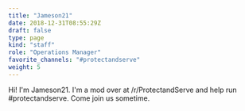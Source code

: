 ```yaml
---
title: "Jameson21"
date: 2018-12-31T08:55:29Z
draft: false
type: page
kind: "staff"
role: "Operations Manager"
favorite_channels: "#protectandserve"
weight: 5
---
```


Hi! I'm Jameson21. I'm a mod over at /r/ProtectandServe and help run #protectandserve. Come join us sometime.
